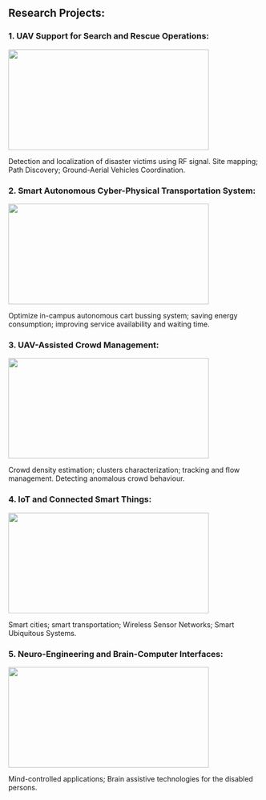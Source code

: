## Research Projects:

### 1. UAV Support for Search and Rescue Operations:
<p align="left">
  <img width="400" height="200" src="https://user-images.githubusercontent.com/60743412/74014657-9288e580-49a8-11ea-8d5a-626e1a4186f9.png">
</p>

Detection and localization  of disaster victims using RF signal. Site mapping; Path Discovery; Ground-Aerial Vehicles Coordination.

### 2. Smart Autonomous Cyber-Physical Transportation System:
<p align="left">
  <img width="400" height="200" src="https://user-images.githubusercontent.com/60743412/74015117-75084b80-49a9-11ea-9fb0-b3512b192aa0.png">
</p>

Optimize in-campus autonomous cart bussing system; saving energy consumption; improving service availability and waiting time.

### 3. UAV-Assisted Crowd Management: 
<p align="left">
  <img width="400" height="200" src="https://user-images.githubusercontent.com/60743412/74015114-733e8800-49a9-11ea-90b0-6b6bd8b45eb3.png">
</p>
Crowd density estimation; clusters characterization; tracking and flow management. Detecting  anomalous crowd behaviour.

### 4. IoT and Connected Smart Things:
<p align="left">
  <img width="400" height="200" src="https://user-images.githubusercontent.com/60743412/74015119-76397880-49a9-11ea-85e9-353c8700f180.png">
</p>
Smart cities; smart transportation; Wireless Sensor Networks; Smart Ubiquitous Systems.

### 5. Neuro-Engineering and Brain-Computer Interfaces:
<p align="left">
  <img width="400" height="200" src="https://user-images.githubusercontent.com/60743412/74015124-78033c00-49a9-11ea-904f-b177938ce9a7.png">
</p>
Mind-controlled applications; Brain assistive technologies for the disabled persons. 




